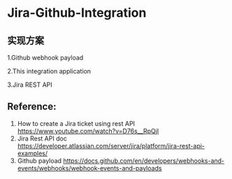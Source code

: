 # Jira-Github-Integration

## 实现方案

1.Github webhook payload

2.This integration application

3.Jira REST API


## Reference:

1.	How to create a Jira ticket using rest API
https://www.youtube.com/watch?v=D76s__RpQjI
2.	Jira Rest API doc
https://developer.atlassian.com/server/jira/platform/jira-rest-api-examples/
3.	Github payload
https://docs.github.com/en/developers/webhooks-and-events/webhooks/webhook-events-and-payloads
